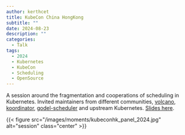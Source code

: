 ```yaml
---
author: kerthcet
title: KubeCon China HongKong
subtitle: ""
date: 2024-08-23
description: ""
categories:
  - Talk
tags:
  - 2024
  - Kubernetes
  - KubeCon
  - Scheduling
  - OpenSource
---
```


A session around the fragmentation and cooperations of scheduling in Kubernetes. Invited maintainers from different communities, [volcano](https://github.com/volcano-sh/volcano), [koordinator](https://github.com/koordinator-sh/koordinator), [godel-scheduler](https://github.com/kubewharf/godel-scheduler) and upstream Kubernetes. [Slides here](https://github.com/kerthcet/Slides/blob/main/year2024/kubecon-china/Panel_%20Fragmentation%20of%20the%20Scheduling%20in%20Kubernetes%20and%20Challenges%20for%20AI_ML%20Workloads.pptx.pdf).

{{< figure src="/images/moments/kubeconhk_panel_2024.jpg" alt="session" class="center" >}}
